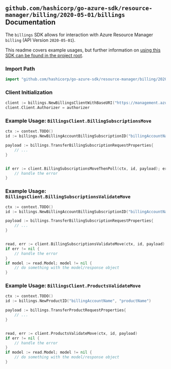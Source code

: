 
## `github.com/hashicorp/go-azure-sdk/resource-manager/billing/2020-05-01/billings` Documentation

The `billings` SDK allows for interaction with Azure Resource Manager `billing` (API Version `2020-05-01`).

This readme covers example usages, but further information on [using this SDK can be found in the project root](https://github.com/hashicorp/go-azure-sdk/tree/main/docs).

### Import Path

```go
import "github.com/hashicorp/go-azure-sdk/resource-manager/billing/2020-05-01/billings"
```


### Client Initialization

```go
client := billings.NewBillingsClientWithBaseURI("https://management.azure.com")
client.Client.Authorizer = authorizer
```


### Example Usage: `BillingsClient.BillingSubscriptionsMove`

```go
ctx := context.TODO()
id := billings.NewBillingAccountBillingSubscriptionID("billingAccountName", "subscriptionId")

payload := billings.TransferBillingSubscriptionRequestProperties{
	// ...
}


if err := client.BillingSubscriptionsMoveThenPoll(ctx, id, payload); err != nil {
	// handle the error
}
```


### Example Usage: `BillingsClient.BillingSubscriptionsValidateMove`

```go
ctx := context.TODO()
id := billings.NewBillingAccountBillingSubscriptionID("billingAccountName", "subscriptionId")

payload := billings.TransferBillingSubscriptionRequestProperties{
	// ...
}


read, err := client.BillingSubscriptionsValidateMove(ctx, id, payload)
if err != nil {
	// handle the error
}
if model := read.Model; model != nil {
	// do something with the model/response object
}
```


### Example Usage: `BillingsClient.ProductsValidateMove`

```go
ctx := context.TODO()
id := billings.NewProductID("billingAccountName", "productName")

payload := billings.TransferProductRequestProperties{
	// ...
}


read, err := client.ProductsValidateMove(ctx, id, payload)
if err != nil {
	// handle the error
}
if model := read.Model; model != nil {
	// do something with the model/response object
}
```
